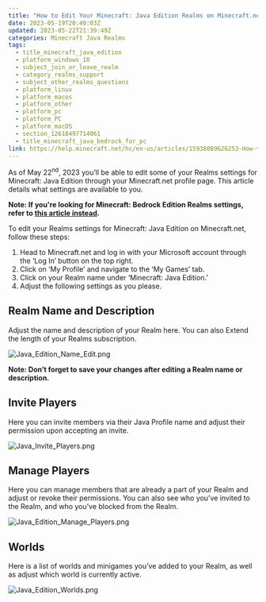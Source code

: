 ```yaml
---
title: "How to Edit Your Minecraft: Java Edition Realms on Minecraft.net"
date: 2023-05-19T20:40:03Z
updated: 2023-05-22T21:39:49Z
categories: Minecraft Java Realms
tags:
  - title_minecraft_java_edition
  - platform_windows_10
  - subject_join_or_leave_realm
  - category_realms_support
  - subject_other_realms_questions
  - platform_linux
  - platform_macos
  - platform_other
  - platform_pc
  - platform_PC
  - platform_macOS
  - section_12618497714061
  - title_minecraft_java_bedrock_for_pc
link: https://help.minecraft.net/hc/en-us/articles/15938089626253-How-to-Edit-Your-Minecraft-Java-Edition-Realms-on-Minecraft-net
---
```


As of May 22<sup>nd</sup>, 2023 you’ll be able to edit some of your Realms settings for Minecraft: Java Edition through your Minecraft.net profile page. This article details what settings are available to you.

**Note: If you're looking for Minecraft: Bedrock Edition Realms settings, refer to [this article instead](https://help.minecraft.net/hc/en-us/articles/15937250579213).**

To edit your Realms settings for Minecraft: Java Edition on Minecraft.net, follow these steps:

1.  Head to Minecraft.net and log in with your Microsoft account through the ‘Log In’ button on the top right.
2.  Click on ‘My Profile’ and navigate to the ‘My Games’ tab.
3.  Click on your Realm name under ‘Minecraft: Java Edition.’
4.  Adjust the following settings as you please.

## Realm Name and Description

Adjust the name and description of your Realm here. You can also Extend the length of your Realms subscription.

![Java_Edition_Name_Edit.png](https://minecrafthelp.zendesk.com/hc/article_attachments/15937989483917)

**Note: Don’t forget to save your changes after editing a Realm name or description.**

## Invite Players

Here you can invite members via their Java Profile name and adjust their permission upon accepting an invite.

![Java_Invite_Players.png](https://minecrafthelp.zendesk.com/hc/article_attachments/15937978069389)

## Manage Players

Here you can manage members that are already a part of your Realm and adjust or revoke their permissions. You can also see who you’ve invited to the Realm, and who you’ve blocked from the Realm.

![Java_Edition_Manage_Players.png](https://minecrafthelp.zendesk.com/hc/article_attachments/15937974864781)

## Worlds

Here is a list of worlds and minigames you’ve added to your Realm, as well as adjust which world is currently active.

![Java_Edition_Worlds.png](https://minecrafthelp.zendesk.com/hc/article_attachments/15937960460173)
